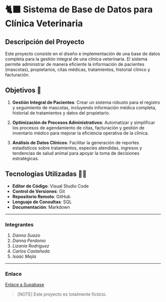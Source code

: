 # 🐈‍⬛ Sistema de Base de Datos para Clínica Veterinaria

## Descripción del Proyecto

Este proyecto consiste en el diseño e implementación de una base de datos completa para la gestión integral de una clínica veterinaria. El sistema permite administrar de manera eficiente la información de pacientes (mascotas), propietarios, citas médicas, tratamientos, historial clínico y facturación.

## Objetivos 🐶

1. **Gestión Integral de Pacientes**: Crear un sistema robusto para el registro y seguimiento de mascotas, incluyendo información médica completa, historial de tratamientos y datos del propietario.

2. **Optimización de Procesos Administrativos**: Automatizar y simplificar los procesos de agendamiento de citas, facturación y gestión de inventario médico para mejorar la eficiencia operativa de la clínica.

3. **Análisis de Datos Clínicos**: Facilitar la generación de reportes estadísticos sobre tratamientos, especies atendidas, ingresos y tendencias de salud animal para apoyar la toma de decisiones estratégicas.

## Tecnologías Utilizadas 🧑‍💻

- **Editor de Código**: Visual Studio Code
- **Control de Versiones**: Git
- **Repositorio Remoto**: GitHub
- **Lenguaje de Consultas**: SQL
- **Documentación**: Markdown
___


### Integrantes
1. *Danna Suazo*
2. *Danna Perdomo*
3. *Lizania Rodríguez*
4. *Carlos Castañeda*
5. *Isaac Mejía*

___
### Enlace
[Enlace a Supabase](https://supabase.com/dashboard/org/dkazepgrvyygniknqouj)

>[NOTE]
>Este proyecto es totalmente ficticio. 
